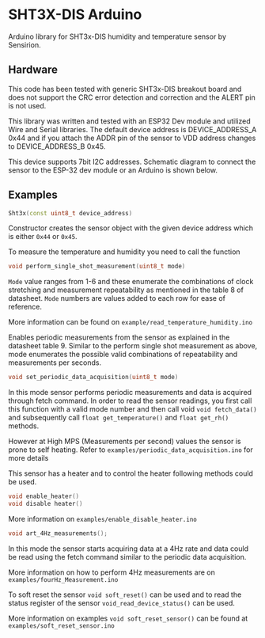 # SHT3X-DIS Arduino 
Arduino library for SHT3x-DIS humidity and temperature sensor by Sensirion.

## Hardware
This code has been tested with generic SHT3x-DIS breakout board and does not support the CRC error detection and correction and the ALERT pin is not used.

This library was written and tested with an ESP32 Dev module and utilized Wire and Serial libraries.
The default device address is DEVICE_ADDRESS_A 0x44 and if you attach the ADDR pin of the sensor to VDD address changes to DEVICE_ADDRESS_B 0x45.

This device supports 7bit I2C addresses.
Schematic diagram to connect the sensor to the ESP-32 dev module or an Arduino is shown below.



## Examples
```Cpp
Sht3x(const uint8_t device_address)
```
Constructor creates the sensor object with the given device address which is either ```0x44``` or  ```0x45```.

To measure the temperature and humidity you need to call the function
```Cpp
void perform_single_shot_measurement(uint8_t mode)
```

```Mode``` value ranges from 1-6 and these enumerate the combinations of clock stretching and measurement repeatability as mentioned in the table 8 of datasheet. ```Mode``` numbers are values added to each row for ease of reference.

More information can be found on ```example/read_temperature_humidity.ino```


Enables periodic measurements from the sensor as explained in the datasheet table 9. Similar to the  perform single shot measurement as above, mode enumerates the possible valid combinations of repeatability and measurements per seconds.

```Cpp
void set_periodic_data_acquisition(uint8_t mode)
```
In this mode sensor performs periodic measurements and data is acquired through fetch command. In order to read the sensor readings, you first call this function with a valid mode number and then call void ```void fetch_data()``` and subsequently call ```float get_temperature()``` and ```float get_rh()``` methods.

However at High MPS (Measurements per second) values the sensor is prone to
self heating.
Refer to ```examples/periodic_data_acquisition.ino``` for more details

This sensor has a heater and to control the heater following methods could be used.

```Cpp
void enable_heater()
void disable heater()
```
More information on ```examples/enable_disable_heater.ino```

```Cpp
void art_4Hz_measurements();

```
In this mode the sensor starts acquiring data at a 4Hz rate and data could be read using the fetch command similar to the periodic data acquisition.

More information on how to perform 4Hz measurements are on ```examples/fourHz_Measurement.ino```

To soft reset the sensor ```void soft_reset()``` can be used and to read the status register of the sensor ```void_read_device_status()``` can be used.

More information on examples ```void soft_reset_sensor()``` can be found at ```examples/soft_reset_sensor.ino```

